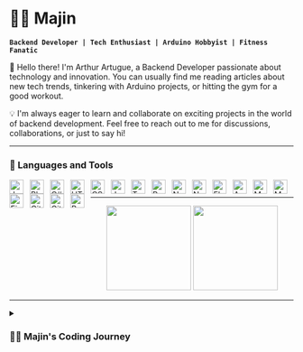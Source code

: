 # 🧙‍♂️ Majin

**`Backend Developer | Tech Enthusiast | Arduino Hobbyist | Fitness Fanatic`**

👋 Hello there! I'm Arthur Artugue, a Backend Developer passionate about technology and innovation. You can usually find me reading articles about new tech trends, tinkering with Arduino projects, or hitting the gym for a good workout.

💡 I'm always eager to learn and collaborate on exciting projects in the world of backend development. Feel free to reach out to me for discussions, collaborations, or just to say hi!


---

### 🧰 Languages and Tools
                  
<img align="left" alt="Java" width="25px" style="padding-right:8px;" src="https://cdn.jsdelivr.net/gh/devicons/devicon/icons/java/java-original.svg"/>            
<img align="left" alt="Php" width="25px" style="padding-right:8px;" src="https://cdn.jsdelivr.net/gh/devicons/devicon@latest/icons/php/php-original.svg"/>             
<img align="left" alt="C#" width="25px" style="padding-right:8px;" src="https://cdn.jsdelivr.net/gh/devicons/devicon@latest/icons/csharp/csharp-original.svg"/>  
<img align="left" alt="HTML" width="25px" style="padding-right:8px;" src="https://cdn.jsdelivr.net/gh/devicons/devicon/icons/html5/html5-plain.svg" />
<img align="left" alt="CSS" width="25px" style="padding-right:8px;" src="https://cdn.jsdelivr.net/gh/devicons/devicon/icons/css3/css3-plain.svg" />
<img align="left" alt="JavaScript" width="25px" style="padding-right:8px;" src="https://cdn.jsdelivr.net/gh/devicons/devicon/icons/javascript/javascript-plain.svg" />
<img align="left" alt="TypeScript" width="25px" style="padding-right:8px;" src="https://cdn.jsdelivr.net/gh/devicons/devicon/icons/typescript/typescript-plain.svg" />
<img align="left" alt="React" width="25px" style="padding-right:8px;" src="https://cdn.jsdelivr.net/gh/devicons/devicon@latest/icons/react/react-original.svg"/> 
<img align="left" alt="NodeJS" width="25px" style="padding-right:8px;" src="https://cdn.jsdelivr.net/gh/devicons/devicon/icons/nodejs/nodejs-original.svg" />
<img align="left" alt="NextJs" width="25px" style="padding-right:8px;" src="https://cdn.jsdelivr.net/gh/devicons/devicon@latest/icons/nextjs/nextjs-original.svg"/>  
<img align="left" alt="Flutter" width="25px" style="padding-right:8px;" src="https://cdn.jsdelivr.net/gh/devicons/devicon@latest/icons/flutter/flutter-original.svg"/>          
<img align="left" alt="Android" width="25px" style="padding-right:8px;" src="https://cdn.jsdelivr.net/gh/devicons/devicon@latest/icons/android/android-original.svg"/>
<img align="left" alt="Mysql" width="25px" style="padding-right:8px;" src="https://cdn.jsdelivr.net/gh/devicons/devicon@latest/icons/mysql/mysql-original-wordmark.svg"/>          
<img align="left" alt="MonggoDB" width="25px" style="padding-right:8px;" src="https://cdn.jsdelivr.net/gh/devicons/devicon@latest/icons/mongodb/mongodb-original.svg"/> 
<img align="left" alt="Firebase" width="25px" style="padding-right:8px;" src="https://cdn.jsdelivr.net/gh/devicons/devicon@latest/icons/firebase/firebase-original.svg"/> 
<img align="left" alt="Git" width="25px" style="padding-right:8px;" src="https://cdn.jsdelivr.net/gh/devicons/devicon/icons/git/git-original.svg" />
<img align="left" alt="GitHub" width="25px" style="padding-right:8px;" src="https://cdn.jsdelivr.net/gh/devicons/devicon/icons/github/github-original.svg" />
<img align="left" alt="Bash" width="25px" style="padding-right:8px;" src="https://cdn.jsdelivr.net/gh/devicons/devicon/icons/bash/bash-original.svg" />
<br />

---

<div align="center">
    <img height="150em" src="https://github-readme-stats.vercel.app/api?username=majiinB&hide=prs,issues&include_all_commits=true&count_private=true&show_icons=true&theme=dark&hide_border=false&show_owner=true"/>
    <img height="150em" src="https://github-readme-stats.vercel.app/api/top-langs/?username=majiinB&theme=dark&hide_border=false&&layout=compact"/>
</div>

---


<details>
 <summary><h3>👨‍💻 Majin's Coding Journey</h3></summary>
   My journey into the world of programming was unexpected, as I initially envisioned a career in architecture or engineering. Circumstances led me to pursue a course in computer science, a path I hadn't previously considered. Yet, it turned out to be a serendipitous turn of events, as I discovered a newfound passion and purpose within the field. While I hadn't contemplated this career path before, I soon realized that it was where my heart truly belonged. At first, the transition was challenging, but with time, I found solace in overcoming those initial obstacles. Each hurdle became an opportunity for personal growth and development. I am grateful for stumbling upon a field that ignites my passion and allows me to wholeheartedly invest myself in my work. Despite the uncertainties that initially surrounded my journey, I have come to embrace the challenges and relish the rewards that come with them. Through perseverance and determination, I continue to push myself to new heights, eager to explore all that the world of programming has to offer.


